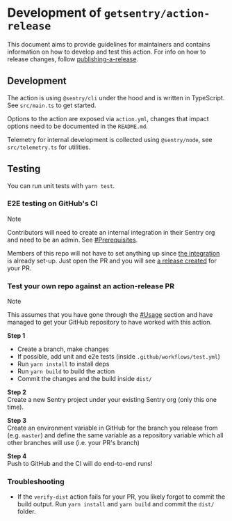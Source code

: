 # Development of `getsentry/action-release`

This document aims to provide guidelines for maintainers and contains information on how to develop and test this action.
For info on how to release changes, follow [publishing-a-release](publishing-a-release.md).

## Development

The action is using `@sentry/cli` under the hood and is written in TypeScript. See `src/main.ts` to get started.

Options to the action are exposed via `action.yml`, changes that impact options need to be documented in the `README.md`.

Telemetry for internal development is collected using `@sentry/node`, see `src/telemetry.ts` for utilities.

## Testing

You can run unit tests with `yarn test`.

### E2E testing on GitHub's CI

> [!NOTE]  
> Contributors will need to create an internal integration in their Sentry org and need to be an admin.
> See [#Prerequisites](../README.md#prerequisites).

Members of this repo will not have to set anything up since [the integration](https://sentry-ecosystem.sentry.io/settings/developer-settings/end-to-end-action-release-integration-416eb2/) is already set-up. Just open the PR and you will see [a release created](https://sentry-ecosystem.sentry.io/releases/?project=4505075304693760) for your PR.

### Test your own repo against an action-release PR

> [!NOTE]
> This assumes that you have gone through the [#Usage](../README.md#usage) section and have managed to get your GitHub repository to have worked with this action.

**Step 1**

- Create a branch, make changes
- If possible, add unit and e2e tests (inside `.github/workflows/test.yml`)
- Run `yarn install` to install deps
- Run `yarn build` to build the action
- Commit the changes and the build inside `dist/`

**Step 2**  
Create a new Sentry project under your existing Sentry org (only this one time).

**Step 3**  
Create an environment variable in GitHub for the branch you release from (e.g. `master`) and define the same variable as a repository variable which all other branches will use (i.e. your PR's branch)

**Step 4**  
Push to GitHub and the CI will do end-to-end runs!

### Troubleshooting

- If the `verify-dist` action fails for your PR, you likely forgot to commit the build output.
  Run `yarn install` and `yarn build` and commit the `dist/` folder.
